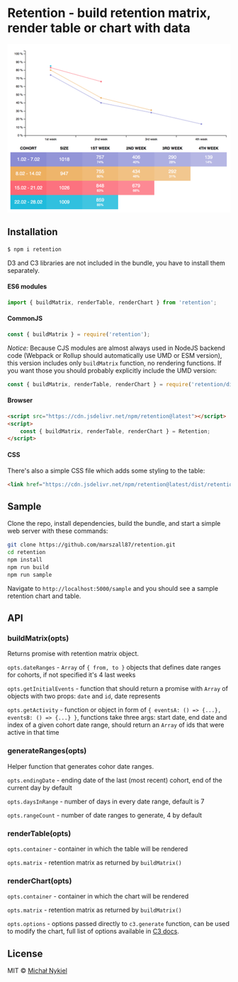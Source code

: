 # Retention - build retention matrix, render table or chart with data

![Screenshot](https://raw.githubusercontent.com/marszall87/retention/master/screenshot.png)

## Installation

```sh
$ npm i retention
```

D3 and C3 libraries are not included in the bundle, you have to install them separately.

#### ES6 modules

```js
import { buildMatrix, renderTable, renderChart } from 'retention';
```

#### CommonJS

```js
const { buildMatrix } = require('retention');
```

_Notice:_ Because CJS modules are almost always used in NodeJS backend code (Webpack or Rollup should automatically use UMD or ESM version), this version includes only `buildMatrix` function, no rendering functions. If you want those you should probably explicitly include the UMD version:

```js
const { buildMatrix, renderTable, renderChart } = require('retention/dist/retention.umd.js');
```

#### Browser

```html
<script src="https://cdn.jsdelivr.net/npm/retention@latest"></script>
<script>
    const { buildMatrix, renderTable, renderChart } = Retention;
</script>
```

#### CSS

There's also a simple CSS file which adds some styling to the table:

```html
<link href="https://cdn.jsdelivr.net/npm/retention@latest/dist/retention.min.css" rel="stylesheet" />
```

## Sample

Clone the repo, install dependencies, build the bundle, and start a simple web server with these commands:

```sh
git clone https://github.com/marszall87/retention.git
cd retention
npm install
npm run build
npm run sample
```

Navigate to `http://localhost:5000/sample` and you should see a sample retention chart and table.

## API

### buildMatrix(opts)

Returns promise with retention matrix object.

`opts.dateRanges` - `Array` of `{ from, to }` objects that defines date ranges for cohorts, if not specified it's 4 last weeks

`opts.getInitialEvents` - function that should return a promise with `Array` of objects with two props: `date` and `id`, date represents

`opts.getActivity` - function or object in form of `{ eventsA: () => {...}, eventsB: () => {...} }`, functions take three args: start date, end date and index of a given cohort date range, should return an `Array` of ids that were active in that time

### generateRanges(opts)

Helper function that generates cohor date ranges.

`opts.endingDate` - ending date of the last (most recent) cohort, end of the current day by default

`opts.daysInRange` - number of days in every date range, default is 7

`opts.rangeCount` - number of date ranges to generate, 4 by default

### renderTable(opts)

`opts.container` - container in which the table will be rendered

`opts.matrix` - retention matrix as returned by `buildMatrix()`

### renderChart(opts)

`opts.container` - container in which the chart will be rendered

`opts.matrix` - retention matrix as returned by `buildMatrix()`

`opts.options` - options passed directly to `c3.generate` function, can be used to modify the chart, full list of options available in [C3 docs](https://c3js.org/reference.html).

## License

MIT © [Michał Nykiel](https://github.com/marszall87)
